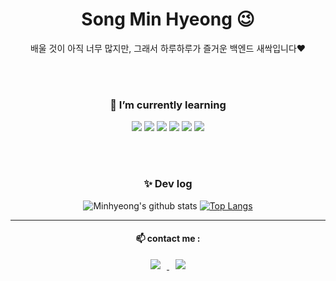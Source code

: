 <!-- <div align=center><img src="https://capsule-render.vercel.app/api?type=waving&color=auto&height=250&section=header&text=Hi,%20I'm%20Minhyeong!&fontSize=90" /></div>
 -->
<div align=center><h1>Song Min Hyeong 😉</h1></div>

<div align=center><span>배울 것이 아직 너무 많지만, 그래서 하루하루가 즐거운 백엔드 새싹입니다♥️ </span></div>


<div align=center> 
  
 
 
  <br><br>
  
### 🌱 I’m currently learning

  <img src="https://img.shields.io/badge/javascript-F7DF1E?style=for-the-badge&logo=javascript&logoColor=black"> 
  <img src="https://img.shields.io/badge/Node.js-339933?style=for-the-badge&logo=Node.js&logoColor=white">
  <img src="https://img.shields.io/badge/Express-000000?style=for-the-badge&logo=Express&logoColor=white"> 
  <img src="https://img.shields.io/badge/mysql-4479A1?style=for-the-badge&logo=mysql&logoColor=white">
   <img src="https://img.shields.io/badge/jest-C21325?style=for-the-badge&logo=jest&logoColor=white">
   <img src="https://img.shields.io/badge/typescript-3178C6?style=for-the-badge&logo=typescript&logoColor=white"> <br>
<!--   <img src="https://img.shields.io/badge/socket.io-010101?style=for-the-badge&logo=socket.io&logoColor=white">
  <img src="https://img.shields.io/badge/aws EC2-FF9900?style=for-the-badge&logo=awsEC2&logoColor=white">
  <img src="https://img.shields.io/badge/docker-2496ED?style=for-the-badge&logo=docker&logoColor=white">
  <img src="https://img.shields.io/badge/jest-C21325?style=for-the-badge&logo=jest&logoColor=white">
  <img src="https://img.shields.io/badge/typescript-3178C6?style=for-the-badge&logo=typescript&logoColor=white">
 -->
  <!--
  <img src="https://img.shields.io/badge/표시할이름-색상?style=for-the-badge&logo=기술스택아이콘&logoColor=white">
  로고 기본 색상 확인: https://simpleicons.org/
  -->  

  <br><br>
  
### ✨ Dev log
    
![Minhyeong's github stats](https://github-readme-stats.vercel.app/api?username=Minhyeong-S&show_icons=true&theme=radical) [![Top Langs](https://github-readme-stats.vercel.app/api/top-langs/?username=Minhyeong-S&layout=compact&theme=dracula)](https://github.com/metleeha)  

  
  

  
<hr>
 
#### 📫 contact me : <br>

 
<!-- 
[![hits](https://hits.seeyoufarm.com/api/count/incr/badge.svg?url=https%3A%2F%2Fgithub.com%2Fohbyul&count_bg=%237A7A7A&title_bg=%23FFADCC&icon=reverbnation.svg&icon_color=%23FF0000&title=hits&edge_flat=false)](https://hits.seeyoufarm.com)
![followers](https://img.shields.io/github/followers/ohbyul?style=social) -->


<a href="https://www.notion.so/Home-355200dabb9747fa93658bee658e23d2/">
    <img 
        src="https://camo.githubusercontent.com/fd851e482132b7e23b31cbd357033c4823929e44689c9868de438c884c12cb0f/68747470733a2f2f696d672e736869656c64732e696f2f62616467652f2d4e6f74696f6e2d3932613864313f6c6f676f3d6e6f74696f6e266c6f676f436f6c6f723d7768697465266c696e6b3d68747470733a2f2f7777772e6e6f74696f6e2e736f2f42696f2d3130356233653364653664653439663062616264336339653466336533633735"
        style="height : auto; margin-left : 10px; margin-right : 10px;"/>
</a> <a href="mailto:alsuddl25@icloud.com">
    <img 
        src="https://img.shields.io/badge/Gmail-d14836?style=flat-square&logo=Gmail&logoColor=white&link=mailto:alsuddl25@icloud.com"
        style="height : auto; margin-left : 10px; margin-right : 10px;"/>
</a>

</div>


<!--
**Minhyeong-S/Minhyeong-S** is a ✨ _special_ ✨ repository because its `README.md` (this file) appears on your GitHub profile.

Here are some ideas to get you started:

- 🔭 I’m currently working on ...
- 🌱 I’m currently learning ...
- 👯 I’m looking to collaborate on ...
- 🤔 I’m looking for help with ...
- 💬 Ask me about ...
- 📫 How to reach me: ...
- 😄 Pronouns: ...
- ⚡ Fun fact: ...
-->
